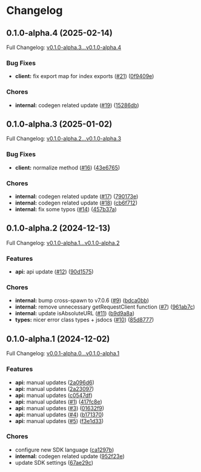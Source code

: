 # Changelog

## 0.1.0-alpha.4 (2025-02-14)

Full Changelog: [v0.1.0-alpha.3...v0.1.0-alpha.4](https://github.com/justement-api/justement-node/compare/v0.1.0-alpha.3...v0.1.0-alpha.4)

### Bug Fixes

* **client:** fix export map for index exports ([#21](https://github.com/justement-api/justement-node/issues/21)) ([0f9409e](https://github.com/justement-api/justement-node/commit/0f9409e0477c169c36419836c2468d9393d76691))


### Chores

* **internal:** codegen related update ([#19](https://github.com/justement-api/justement-node/issues/19)) ([15286db](https://github.com/justement-api/justement-node/commit/15286db21c96355a0aa51e6b1ff11a7658660f21))

## 0.1.0-alpha.3 (2025-01-02)

Full Changelog: [v0.1.0-alpha.2...v0.1.0-alpha.3](https://github.com/justement-api/justement-node/compare/v0.1.0-alpha.2...v0.1.0-alpha.3)

### Bug Fixes

* **client:** normalize method ([#16](https://github.com/justement-api/justement-node/issues/16)) ([43e6765](https://github.com/justement-api/justement-node/commit/43e676536bdb141ca19618e8d7bb813955efe166))


### Chores

* **internal:** codegen related update ([#17](https://github.com/justement-api/justement-node/issues/17)) ([790173e](https://github.com/justement-api/justement-node/commit/790173e51013a0bc67000cdea14dd41c174b2b2c))
* **internal:** codegen related update ([#18](https://github.com/justement-api/justement-node/issues/18)) ([cb6f712](https://github.com/justement-api/justement-node/commit/cb6f712314676569c956474c7233d7bce9f8d9b5))
* **internal:** fix some typos ([#14](https://github.com/justement-api/justement-node/issues/14)) ([457b37a](https://github.com/justement-api/justement-node/commit/457b37a652d60d3acd19b28fc2736f241c975620))

## 0.1.0-alpha.2 (2024-12-13)

Full Changelog: [v0.1.0-alpha.1...v0.1.0-alpha.2](https://github.com/justement-api/justement-node/compare/v0.1.0-alpha.1...v0.1.0-alpha.2)

### Features

* **api:** api update ([#12](https://github.com/justement-api/justement-node/issues/12)) ([90d1575](https://github.com/justement-api/justement-node/commit/90d15757177cf8188e5e7032d4412125fec1c1e4))


### Chores

* **internal:** bump cross-spawn to v7.0.6 ([#9](https://github.com/justement-api/justement-node/issues/9)) ([bdca0bb](https://github.com/justement-api/justement-node/commit/bdca0bb4b8831868bce04485b1620fdd4a443721))
* **internal:** remove unnecessary getRequestClient function ([#7](https://github.com/justement-api/justement-node/issues/7)) ([961ab7c](https://github.com/justement-api/justement-node/commit/961ab7ca834c4a1a58dd7d2c7e1dccf323eecbd8))
* **internal:** update isAbsoluteURL ([#11](https://github.com/justement-api/justement-node/issues/11)) ([b9d9a8a](https://github.com/justement-api/justement-node/commit/b9d9a8af4211cb850c949a541d1b8b0e541caa0c))
* **types:** nicer error class types + jsdocs ([#10](https://github.com/justement-api/justement-node/issues/10)) ([85d8777](https://github.com/justement-api/justement-node/commit/85d87772a0e01f6054bef2206c2d6ad75dc72d95))

## 0.1.0-alpha.1 (2024-12-02)

Full Changelog: [v0.0.1-alpha.0...v0.1.0-alpha.1](https://github.com/justement-api/justement-node/compare/v0.0.1-alpha.0...v0.1.0-alpha.1)

### Features

* **api:** manual updates ([2a096d6](https://github.com/justement-api/justement-node/commit/2a096d62e83b42b2b41ca66bce5d811c13ef04d3))
* **api:** manual updates ([2a23097](https://github.com/justement-api/justement-node/commit/2a230976fad6c031e00a4e49ac093d44643e4f54))
* **api:** manual updates ([c0547df](https://github.com/justement-api/justement-node/commit/c0547df29504892dbd19bdc19af2d45b7c537aef))
* **api:** manual updates ([#1](https://github.com/justement-api/justement-node/issues/1)) ([417fc8e](https://github.com/justement-api/justement-node/commit/417fc8e29a0d19aaf7e9756b87fbcfaa50623d21))
* **api:** manual updates ([#3](https://github.com/justement-api/justement-node/issues/3)) ([01632f9](https://github.com/justement-api/justement-node/commit/01632f9678be1c31766cae635e4ee8a7817c8661))
* **api:** manual updates ([#4](https://github.com/justement-api/justement-node/issues/4)) ([b171370](https://github.com/justement-api/justement-node/commit/b171370471babe5d305c7da8efebf03ad6012fae))
* **api:** manual updates ([#5](https://github.com/justement-api/justement-node/issues/5)) ([f3e1d33](https://github.com/justement-api/justement-node/commit/f3e1d33ed16d9999e73c651a3075d993a0f82ced))


### Chores

* configure new SDK language ([ca1297b](https://github.com/justement-api/justement-node/commit/ca1297bc64cb6a5a0b82728225b73655bdfd4d98))
* **internal:** codegen related update ([952f23e](https://github.com/justement-api/justement-node/commit/952f23ec9cd218f5f264637effac2d3bca7ffde2))
* update SDK settings ([67ae29c](https://github.com/justement-api/justement-node/commit/67ae29c8e040926fee6ebfac5e05e9ed0362c342))
